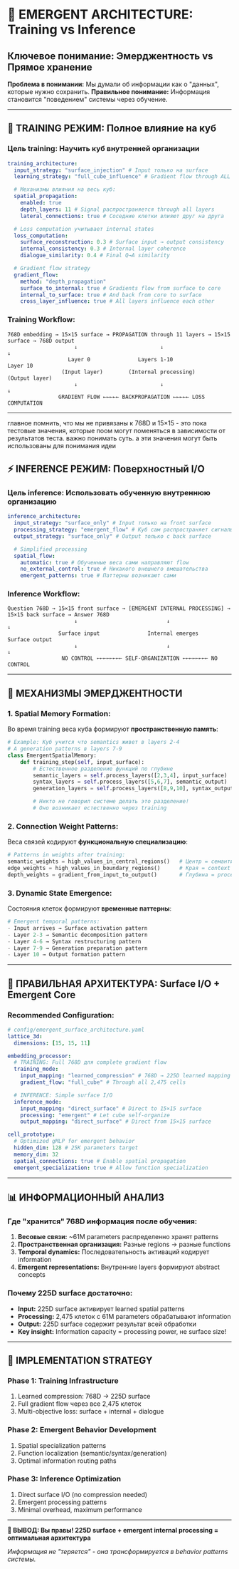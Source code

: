 # 🧠 EMERGENT ARCHITECTURE: Training vs Inference

## Ключевое понимание: Эмерджентность vs Прямое хранение

**Проблема в понимании:** Мы думали об информации как о "данных", которые нужно сохранить.
**Правильное понимание:** Информация становится "поведением" системы через обучение.

---

## 🔄 TRAINING РЕЖИМ: Полное влияние на куб

### **Цель training:** Научить куб внутренней организации

```yaml
training_architecture:
  input_strategy: "surface_injection" # Input только на surface
  learning_strategy: "full_cube_influence" # Gradient flow through ALL cells

  # Механизмы влияния на весь куб:
  spatial_propagation:
    enabled: true
    depth_layers: 11 # Signal распространяется through all layers
    lateral_connections: true # Соседние клетки влияют друг на друга

  # Loss computation учитывает internal states
  loss_computation:
    surface_reconstruction: 0.3 # Surface input → output consistency
    internal_consistency: 0.3 # Internal layer coherence
    dialogue_similarity: 0.4 # Final Q→A similarity

  # Gradient flow strategy
  gradient_flow:
    method: "depth_propagation"
    surface_to_internal: true # Gradients flow from surface to core
    internal_to_surface: true # And back from core to surface
    cross_layer_influence: true # All layers influence each other
```

### **Training Workflow:**

```
768D embedding → 15×15 surface → PROPAGATION through 11 layers → 15×15 surface → 768D output
                     ↓                          ↓                         ↓
                   Layer 0               Layers 1-10                  Layer 10
                 (Input layer)        (Internal processing)        (Output layer)
                     ↓                          ↓                         ↓
                GRADIENT FLOW ←←←←← BACKPROPAGATION ←←←←← LOSS COMPUTATION
```

---

главное помнить, что мы не привязаны к 768D и 15×15 - это пока тестовые значения, которые поом могут поменяться в зависимости от результатов теста. важно понимать суть. а эти значения могут быть использованы для понимания идеи

## ⚡ INFERENCE РЕЖИМ: Поверхностный I/O

### **Цель inference:** Использовать обученную внутреннюю организацию

```yaml
inference_architecture:
  input_strategy: "surface_only" # Input только на front surface
  processing_strategy: "emergent_flow" # Куб сам распространяет сигналы
  output_strategy: "surface_only" # Output только с back surface

  # Simplified processing
  spatial_flow:
    automatic: true # Обученные веса сами направляют flow
    no_external_control: true # Никакого внешнего вмешательства
    emergent_patterns: true # Паттерны возникают сами
```

### **Inference Workflow:**

```
Question 768D → 15×15 front surface → [EMERGENT INTERNAL PROCESSING] → 15×15 back surface → Answer 768D
                     ↓                            ↓                          ↓
                Surface input               Internal emerges           Surface output
                     ↓                            ↓                          ↓
                 NO CONTROL ←←←←←←←← SELF-ORGANIZATION ←←←←←←←← NO CONTROL
```

---

## 🔬 МЕХАНИЗМЫ ЭМЕРДЖЕНТНОСТИ

### **1. Spatial Memory Formation:**

Во время training веса куба формируют **пространственную память**:

```python
# Example: Куб учится что semantics живет в layers 2-4
# А generation patterns в layers 7-9
class EmergentSpatialMemory:
    def training_step(self, input_surface):
        # Естественное разделение функций по глубине
        semantic_layers = self.process_layers([2,3,4], input_surface)
        syntax_layers = self.process_layers([5,6,7], semantic_output)
        generation_layers = self.process_layers([8,9,10], syntax_output)

        # Никто не говорил системе делать это разделение!
        # Оно возникает естественно через training
```

### **2. Connection Weight Patterns:**

Веса связей кодируют **функциональную специализацию**:

```python
# Patterns in weights after training:
semantic_weights = high_values_in_central_regions()   # Центр = семантика
edge_weights = high_values_in_boundary_regions()      # Края = context
depth_weights = gradient_from_input_to_output()       # Глубина = processing flow
```

### **3. Dynamic State Emergence:**

Состояния клеток формируют **временные паттерны**:

```python
# Emergent temporal patterns:
- Input arrives → Surface activation pattern
- Layer 2-3 → Semantic decomposition pattern
- Layer 4-6 → Syntax restructuring pattern
- Layer 7-9 → Generation preparation pattern
- Layer 10 → Output formation pattern
```

---

## 🎯 ПРАВИЛЬНАЯ АРХИТЕКТУРА: Surface I/O + Emergent Core

### **Recommended Configuration:**

```yaml
# config/emergent_surface_architecture.yaml
lattice_3d:
  dimensions: [15, 15, 11]

embedding_processor:
  # TRAINING: Full 768D для complete gradient flow
  training_mode:
    input_mapping: "learned_compression" # 768D → 225D learned mapping
    gradient_flow: "full_cube" # Through all 2,475 cells

  # INFERENCE: Simple surface I/O
  inference_mode:
    input_mapping: "direct_surface" # Direct to 15×15 surface
    processing: "emergent" # Let cube self-organize
    output_mapping: "direct_surface" # Direct from 15×15 surface

cell_prototype:
  # Optimized gMLP for emergent behavior
  hidden_dim: 128 # 25K parameters target
  memory_dim: 32
  spatial_connections: true # Enable spatial propagation
  emergent_specialization: true # Allow function specialization
```

---

## 📊 ИНФОРМАЦИОННЫЙ АНАЛИЗ

### **Где "хранится" 768D информация после обучения:**

1. **Весовые связи:** ~61M parameters распределенно хранят patterns
2. **Пространственная организация:** Разные regions → разные functions
3. **Temporal dynamics:** Последовательность активаций кодирует information
4. **Emergent representations:** Внутренние layers формируют abstract concepts

### **Почему 225D surface достаточно:**

- **Input:** 225D surface активирует learned spatial patterns
- **Processing:** 2,475 клеток с 61M parameters обрабатывают information
- **Output:** 225D surface содержит результат всей обработки
- **Key insight:** Information capacity = processing power, не surface size!

---

## 🚀 IMPLEMENTATION STRATEGY

### **Phase 1: Training Infrastructure**

1. Learned compression: 768D → 225D surface
2. Full gradient flow через все 2,475 клеток
3. Multi-objective loss: surface + internal + dialogue

### **Phase 2: Emergent Behavior Development**

1. Spatial specialization patterns
2. Function localization (semantic/syntax/generation)
3. Optimal information routing paths

### **Phase 3: Inference Optimization**

1. Direct surface I/O (no compression needed)
2. Emergent processing patterns
3. Minimal overhead, maximum performance

---

**🎯 ВЫВОД: Вы правы! 225D surface + emergent internal processing = оптимальная архитектура**

_Информация не "теряется" - она трансформируется в behavior patterns системы._
